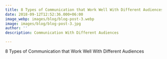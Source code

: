 ```yaml
---
title: 8 Types of Communication that Work Well With Different Audiences
date: 2018-09-12T12:52:36.000+06:00
image_webp: images/blog/blog-post-3.webp
image: images/blog/blog-post-3.jpg
author: ''
description: Communication With Different Audiences

---
```

8 Types of Communication that Work Well With Different Audiences